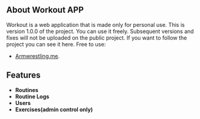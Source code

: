
## About Workout APP

Workout is a web application that is made only for personal use. This is version 1.0.0 of the project. You can use it freely. 
Subsequent versions and fixes will not be uploaded on the public project. If you want to follow the project you can see it here. Free to use:

- [Armwrestling.me](https://armwrestler.me/).

## Features

- **Routines**
- **Routine Logs**
- **Users**
- **Exercises(admin control only)**

